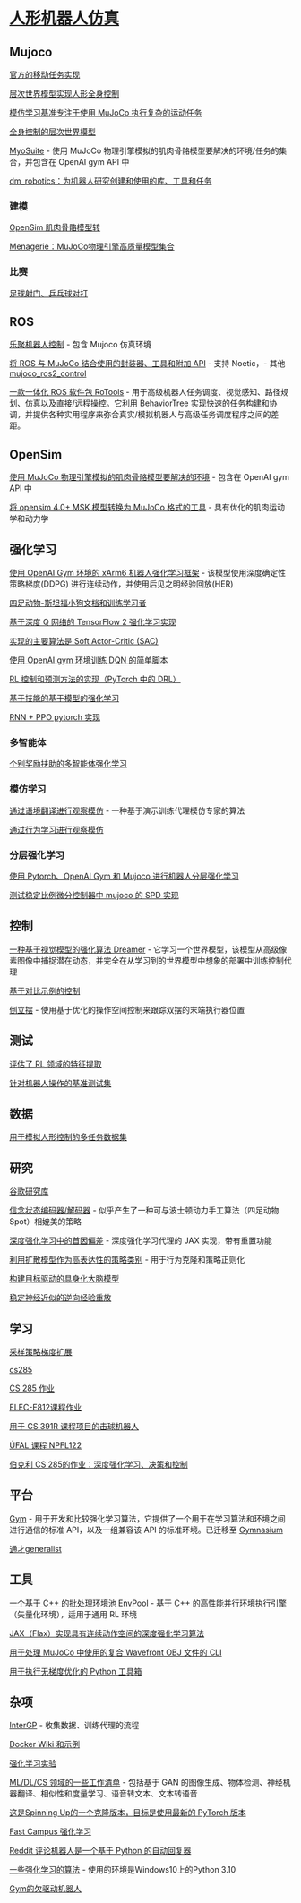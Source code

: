 # [人形机器人仿真](https://github.com/google-deepmind/mujoco/network/dependents)

<!-- 更新到最新的仓库： https://github.com/xiangyanfei212/RMBench-2022 
更新到的页面： https://github.com/google-deepmind/mujoco/network/dependents?dependents_before=MjM2NTY0NDM5NDE -->

## Mujoco

[官方的移动任务实现](https://github.com/google-deepmind/dm_control/tree/main/dm_control/locomotion)

[层次世界模型实现人形全身控制](https://github.com/nicklashansen/puppeteer)

[模仿学习基准专注于使用 MuJoCo 执行复杂的运动任务](https://github.com/robfiras/loco-mujoco)

[全身控制的层次世界模型](https://github.com/nicklashansen/puppeteer)

[MyoSuite](https://github.com/MyoHub/myosuite) - 使用 MuJoCo 物理引擎模拟的肌肉骨骼模型要解决的环境/任务的集合，并包含在 OpenAI gym API 中

[dm_robotics：为机器人研究创建和使用的库、工具和任务](https://github.com/google-deepmind/dm_robotics)

### 建模

[OpenSim 肌肉骨骼模型转](https://github.com/MyoHub/myoconverter)

[Menagerie：MuJoCo物理引擎高质量模型集合](https://github.com/google-deepmind/mujoco_menagerie)

### 比赛

[足球射门、乒乓球对打](https://sites.google.com/view/myosuite/myochallenge/myochallenge-2025) 


## ROS

[乐聚机器人控制](https://github.com/LejuRobotics/kuavo-ros-opensource) - 包含 Mujoco 仿真环境

[将 ROS 与 MuJoCo 结合使用的封装器、工具和附加 API](https://github.com/ubi-agni/mujoco_ros_pkgs) - 支持 Noetic，- 其他 [mujoco_ros2_control](https://github.com/moveit/mujoco_ros2_control) 

[一款一体化 ROS 软件包 RoTools](https://github.com/DrawZeroPoint/RoTools) - 用于高级机器人任务调度、视觉感知、路径规划、仿真以及直接/远程操控。它利用 BehaviorTree 实现快速的任务构建和协调，并提供各种实用程序来弥合真实/模拟机器人与高级任务调度程序之间的差距。

## OpenSim

[使用 MuJoCo 物理引擎模拟的肌肉骨骼模型要解决的环境](https://github.com/MyoHub/myosuite) - 包含在 OpenAI gym API 中

[将 opensim 4.0+ MSK 模型转换为 MuJoCo 格式的工具](https://github.com/MyoHub/myoconverter) - 具有优化的肌肉运动学和动力学



## 强化学习

[使用 OpenAI Gym 环境的 xArm6 机器人强化学习框架](https://github.com/julio-design/xArm6-Gym-Env) - 该模型使用深度确定性策略梯度(DDPG) 进行连续动作，并使用后见之明经验回放(HER)

[四足动物-斯坦福小狗文档和训练学习者](https://github.com/Prakyathkantharaju/Quadruped)

[基于深度 Q 网络的 TensorFlow 2 强化学习实现](https://github.com/metr0jw/DeepRL-TF2-DQN-implementation-for-TensorFlow-2)

[实现的主要算法是 Soft Actor-Critic (SAC)](https://github.com/tomaskak/neural)

[使用 OpenAI gym 环境训练 DQN 的简单脚本](https://github.com/eyalhagai12/simple_dqn)

[RL 控制和预测方法的实现（PyTorch 中的 DRL）](https://github.com/MythraV/rl_lib)

[基于技能的基于模型的强化学习](https://github.com/clvrai/skimo)

[RNN + PPO pytorch 实现](https://github.com/Amaranth819/RecurrentPPO)

### 多智能体

[个别奖励扶助的多智能体强化学习](https://github.com/MDrW/ICML2022-IRAT)

### 模仿学习

[通过语境翻译进行观察模仿](https://github.com/medric49/imitation-from-observation) - 一种基于演示训练代理模仿专家的算法

[通过行为学习进行观察模仿](https://github.com/medric49/ifobl)

### 分层强化学习

[使用 Pytorch、OpenAI Gym 和 Mujoco 进行机器人分层强化学习](https://github.com/mrernst/hrl_robotics_research)

[测试稳定比例微分控制器中 mujoco 的 SPD 实现](https://github.com/rohit-kumar-j/SPD_Controller_Mujoco)

## 控制

[一种基于视觉模型的强化算法 Dreamer](https://github.com/adityabingi/Dreamer) - 它学习一个世界模型，该模型从高级像素图像中捕捉潜在动态，并完全在从学习到的世界模型中想象的部署中训练控制代理

[基于对比示例的控制](https://github.com/khatch31/laeo)

[倒立摆](https://github.com/dhruvthanki/mj_InvertedPendulum) - 使用基于优化的操作空间控制来跟踪双摆的末端执行器位置


## 测试

[评估了 RL 领域的特征提取](https://github.com/clement-chupin/BenchNeuralNework)

[针对机器人操作的基准测试集](https://github.com/xiangyanfei212/RMBench-2022)

## 数据

[用于模拟人形控制的多任务数据集](https://github.com/microsoft/MoCapAct)

## 研究

[谷歌研究库](https://github.com/google-research/google-research)

[信念状态编码器/解码器](https://github.com/lucidrains/anymal-belief-state-encoder-decoder-pytorch) - 似乎产生了一种可与波士顿动力手工算法（四足动物 Spot）相媲美的策略

[深度强化学习中的首因偏差](https://github.com/evgenii-nikishin/rl_with_resets) - 深度强化学习代理的 JAX 实现，带有重置功能

[利用扩散模型作为高表达性的策略类别](https://github.com/twitter/diffusion-rl) - 用于行为克隆和策略正则化

[构建目标驱动的具身化大脑模型](https://github.com/ccnmaastricht/angorapy)

[稳定神经近似的逆向经验重放](https://github.com/google-research/look-back-when-surprised)

## 学习

[采样策略梯度扩展](https://github.com/BharathRajM/Sampled-Policy-Gradient-and-variants)

[cs285](https://github.com/johnviljoen/cs285)

[CS 285 作业](https://github.com/LeslieTrue/cs285_fall22_hw_sol)

[ELEC-E812课程作业](https://github.com/johnson-li/ELEC-E8125)

[用于 CS 391R 课程项目的击球机器人](https://github.com/jbonyun/cs391r)

[ÚFAL 课程 NPFL122](https://github.com/ufal/npfl122)

[伯克利 CS 285的作业：深度强化学习、决策和控制](https://github.com/berkeleydeeprlcourse/homework_fall2022)

## 平台

[Gym](https://github.com/openai/gym) - 用于开发和比较强化学习算法，它提供了一个用于在学习算法和环境之间进行通信的标准 API，以及一组兼容该 API 的标准环境。已迁移至 [Gymnasium](https://github.com/Farama-Foundation/Gymnasium) 

[通才generalist](https://github.com/grahamannett/generalist)


## 工具

[一个基于 C++ 的批处理环境池 EnvPool](https://github.com/sail-sg/envpool) - 基于 C++ 的高性能并行环境执行引擎（矢量化环境），适用于通用 RL 环境

[JAX（Flax）实现具有连续动作空间的深度强化学习算法](https://github.com/ikostrikov/jaxrl)

[用于处理 MuJoCo 中使用的复合 Wavefront OBJ 文件的 CLI](https://github.com/kevinzakka/obj2mjcf)

[用于执行无梯度优化的 Python 工具箱](https://github.com/facebookresearch/nevergrad)



## 杂项

[InterGP](https://github.com/tdardinier/InterGP) - 收集数据、训练代理的流程

[Docker Wiki 和示例](https://github.com/dotd/docker_wiki)

[强化学习实验](https://github.com/parthh01/rl_stuff)

[ML/DL/CS 领域的一些工作清单](https://github.com/vshmyhlo/research) - 包括基于 GAN 的图像生成、物体检测、神经机器翻译、相似性和度量学习、语音转文本、文本转语音

[这是Spinning Up的一个克隆版本，目标是使用最新的 PyTorch 版本](https://github.com/haha1227/spinningup-pytorch)

[Fast Campus 强化学习](https://github.com/Junyoungpark/ReinforcementLearningAtoZ)

[Reddit 评论机器人是一个基于 Python 的自动回复器](https://github.com/benparrysapps/comment-meme-generator)

[一些强化学习的算法](https://github.com/etu7912a48/RL_algorithm) - 使用的环境是Windows10上的Python 3.10

[Gym的欠驱动机器人](https://github.com/RonAvr/Underactuated_with_gym)